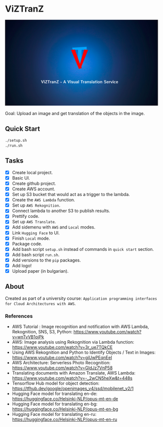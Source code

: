 # ViZTranZ

![logo](assets/logo.png)

Goal: Upload an image and get translation of the objects in the image.

## Quick Start

```bash
./setup.sh
./run.sh
```

## Tasks

- [X] Create local project.
- [X] Basic UI.
- [X] Create github project.
- [X] Create AWS account.
- [X] Set up S3 bucket that would act as a trigger to the lambda.
- [X] Create the `AWS Lambda` function.
- [X] Set up `AWS Rekognition`.
- [X] Connect lambda to another S3 to publish results.
- [X] Prettify code.
- [X] Set up `AWS Translate`.
- [X] Add sidemenu with `AWS` and `Local` modes.
- [X] Link `Hugging Face` to UI.
- [X] Finish `Local` mode.
- [X] Package code.
- [X] Add bash script `setup.sh` instead of commands in `quick start` section.
- [X] Add bash script `run.sh`.
- [X] Add versions to the `pip` packages.
- [X] Add logo!
- [X] Upload paper (in bulgarian).

## About

Created as part of a university course: `Application programming interfaces for Cloud Architectures with AWS`.

### References

- AWS Tutorial : Image recognition and notification with AWS Lambda, Rekognition, SNS, S3, Python: <https://www.youtube.com/watch?v=wnTvVB1ojPk>
- AWS: Image analysis using Rekognition via Lambda function: <https://www.youtube.com/watch?v=3r_ue7TQkCE>
- Using AWS Rekognition and Python to Identify Objects / Text in Images: <https://www.youtube.com/watch?v=gjUwPEqnEeI>
- AWS Architecture: Serverless Photo Recognition: <https://www.youtube.com/watch?v=GIdJz7VnP58>
- Translating documents with Amazon Translate, AWS Lambda: <https://www.youtube.com/watch?v=-_2wCN5heXw&t=448s>
- Tensorflow Hub model for object detection: <https://tfhub.dev/google/openimages_v4/ssd/mobilenet_v2/1>
- Hugging Face model for translating en-de: <https://huggingface.co/Helsinki-NLP/opus-mt-en-de>
- Hugging Face model for translating en-bg: <https://huggingface.co/Helsinki-NLP/opus-mt-en-bg>
- Hugging Face model for translating en-ru: <https://huggingface.co/Helsinki-NLP/opus-mt-en-ru>
